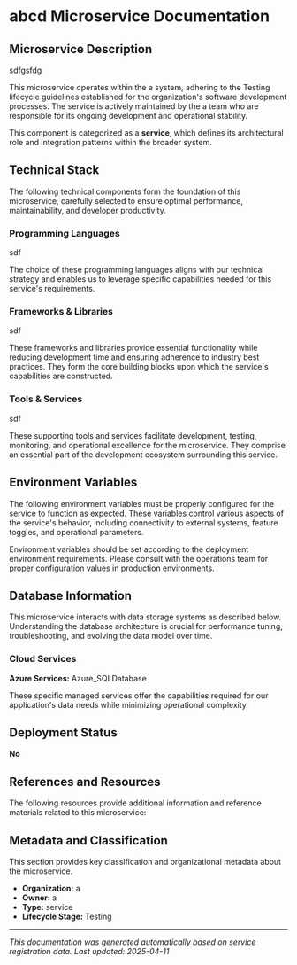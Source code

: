 # abcd Microservice Documentation

## Microservice Description

sdfgsfdg

This microservice operates within the a system, adhering to the Testing lifecycle guidelines established for the organization's software development processes. The service is actively maintained by the a team who are responsible for its ongoing development and operational stability.

This component is categorized as a **service**, which defines its architectural role and integration patterns within the broader system.

## Technical Stack

The following technical components form the foundation of this microservice, carefully selected to ensure optimal performance, maintainability, and developer productivity.

### Programming Languages

sdf

The choice of these programming languages aligns with our technical strategy and enables us to leverage specific capabilities needed for this service's requirements.

### Frameworks & Libraries

sdf

These frameworks and libraries provide essential functionality while reducing development time and ensuring adherence to industry best practices. They form the core building blocks upon which the service's capabilities are constructed.

### Tools & Services

sdf

These supporting tools and services facilitate development, testing, monitoring, and operational excellence for the microservice. They comprise an essential part of the development ecosystem surrounding this service.

## Environment Variables

The following environment variables must be properly configured for the service to function as expected. These variables control various aspects of the service's behavior, including connectivity to external systems, feature toggles, and operational parameters.

Environment variables should be set according to the deployment environment requirements. Please consult with the operations team for proper configuration values in production environments.

## Database Information

This microservice interacts with data storage systems as described below. Understanding the database architecture is crucial for performance tuning, troubleshooting, and evolving the data model over time.

### Cloud Services

**Azure Services:** Azure_SQLDatabase

These specific managed services offer the capabilities required for our application's data needs while minimizing operational complexity.

## Deployment Status

**No**

## References and Resources

The following resources provide additional information and reference materials related to this microservice:

## Metadata and Classification

This section provides key classification and organizational metadata about the microservice.

- **Organization:** a
- **Owner:** a
- **Type:** service
- **Lifecycle Stage:** Testing
---

*This documentation was generated automatically based on service registration data. Last updated: 2025-04-11*

